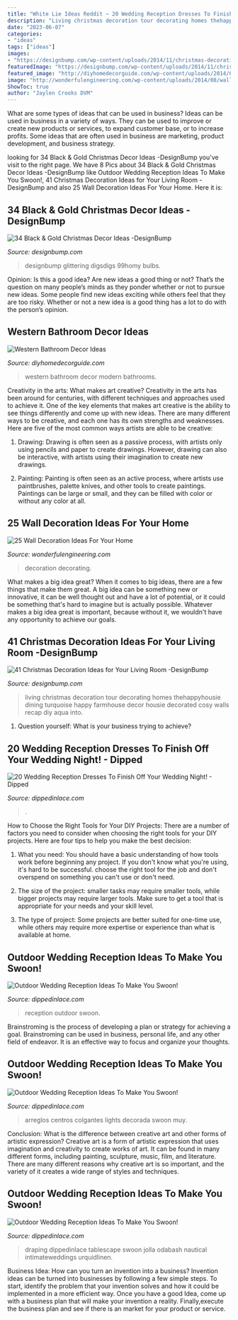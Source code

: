 ```yaml
---
title: "White Lie Ideas Reddit ~ 20 Wedding Reception Dresses To Finish Off Your Wedding Night!"
description: "Living christmas decoration tour decorating homes thehappyhousie dining turquoise happy farmhouse decor housie decorated cosy walls recap diy aqua into"
date: "2023-06-07"
categories:
- "ideas"
tags: ["ideas"]
images:
- "https://designbump.com/wp-content/uploads/2014/11/christmas-decoration-living-room-ideas-023.jpg"
featuredImage: "https://designbump.com/wp-content/uploads/2014/11/christmas-decoration-living-room-ideas-023.jpg"
featured_image: "http://diyhomedecorguide.com/wp-content/uploads/2014/05/modern-western-bathroom-ideas.jpg"
image: "http://wonderfulengineering.com/wp-content/uploads/2014/08/wall-decorating-ideas-13.jpg"
ShowToc: true
author: "Jaylen Crooks DVM"
---
```



What are some types of ideas that can be used in business?
Ideas can be used in business in a variety of ways. They can be used to improve or create new products or services, to expand customer base, or to increase profits. Some ideas that are often used in business are marketing, product development, and business strategy.

	

		
looking for 34 Black &amp; Gold Christmas Decor Ideas -DesignBump you've visit to the right page. We have 8 Pics about 34 Black &amp; Gold Christmas Decor Ideas -DesignBump like Outdoor Wedding Reception Ideas To Make You Swoon!, 41 Christmas Decoration Ideas for Your Living Room -DesignBump and also 25 Wall Decoration Ideas For Your Home. Here it is:
		
    
## 34 Black &amp; Gold Christmas Decor Ideas -DesignBump

<img loading=lazy src="https://cdn.designbump.com/wp-content/uploads/2015/12/Glittering-Black-And-Gold-Christmas-Decor-ideas-6.jpg" onerror="this.onerror=null;this.src='https://tse3.mm.bing.net/th?id=OIP.19WMc67yx6qd71oCI5r_PgHaKN&amp;pid=15.1';" alt="34 Black &amp; Gold Christmas Decor Ideas -DesignBump">

_Source: designbump.com_

>designbump glittering digsdigs 99homy bulbs. 

	

Opinion: Is this a good idea?
Are new ideas a good thing or not? That’s the question on many people’s minds as they ponder whether or not to pursue new ideas. Some people find new ideas exciting while others feel that they are too risky. Whether or not a new idea is a good thing has a lot to do with the person’s opinion.

    
## Western Bathroom Decor Ideas

<img loading=lazy src="http://diyhomedecorguide.com/wp-content/uploads/2014/05/modern-western-bathroom-ideas.jpg" onerror="this.onerror=null;this.src='https://tse1.mm.bing.net/th?id=OIP.EIDXTNNPNa4nxi0_44_qlgHaFg&amp;pid=15.1';" alt="Western Bathroom Decor Ideas">

_Source: diyhomedecorguide.com_

>western bathroom decor modern bathrooms. 

	

Creativity in the arts: What makes art creative?
Creativity in the arts has been around for centuries, with different techniques and approaches used to achieve it. One of the key elements that makes art creative is the ability to see things differently and come up with new ideas. There are many different ways to be creative, and each one has its own strengths and weaknesses. Here are five of the most common ways artists are able to be creative: 
1. Drawing: Drawing is often seen as a passive process, with artists only using pencils and paper to create drawings. However, drawing can also be interactive, with artists using their imagination to create new drawings.

2. Painting: Painting is often seen as an active process, where artists use paintbrushes, palette knives, and other tools to create paintings. Paintings can be large or small, and they can be filled with color or without any color at all.

    
## 25 Wall Decoration Ideas For Your Home

<img loading=lazy src="http://wonderfulengineering.com/wp-content/uploads/2014/08/wall-decorating-ideas-13.jpg" onerror="this.onerror=null;this.src='https://tse1.mm.bing.net/th?id=OIP.DR8j5CXSoOB4iLhCQkyB1wHaE9&amp;pid=15.1';" alt="25 Wall Decoration Ideas For Your Home">

_Source: wonderfulengineering.com_

>decoration decorating. 

	

What makes a big idea great?
When it comes to big ideas, there are a few things that make them great. A big idea can be something new or innovative, it can be well thought out and have a lot of potential, or it could be something that's hard to imagine but is actually possible. Whatever makes a big idea great is important, because without it, we wouldn't have any opportunity to achieve our goals.

    
## 41 Christmas Decoration Ideas For Your Living Room -DesignBump

<img loading=lazy src="https://designbump.com/wp-content/uploads/2014/11/christmas-decoration-living-room-ideas-023.jpg" onerror="this.onerror=null;this.src='https://tse4.mm.bing.net/th?id=OIP.OV2CYv40svnOgYp2qGCbsQHaIT&amp;pid=15.1';" alt="41 Christmas Decoration Ideas for Your Living Room -DesignBump">

_Source: designbump.com_

>living christmas decoration tour decorating homes thehappyhousie dining turquoise happy farmhouse decor housie decorated cosy walls recap diy aqua into. 

	

1. Question yourself: What is your business trying to achieve? 

    
## 20 Wedding Reception Dresses To Finish Off Your Wedding Night! - Dipped

<img loading=lazy src="https://dippedinlace.com/wp-content/uploads/2015/09/20-Wedding-Reception-Dresses-To-Finish-Off-Your-Wedding-Night-15.jpg" onerror="this.onerror=null;this.src='https://tse4.mm.bing.net/th?id=OIP.q0NA4Re-hsewOPP1iYSguwHaLH&amp;pid=15.1';" alt="20 Wedding Reception Dresses To Finish Off Your Wedding Night! - Dipped">

_Source: dippedinlace.com_

>. 

	

How to Choose the Right Tools for Your DIY Projects:
There are a number of factors you need to consider when choosing the right tools for your DIY projects. Here are four tips to help you make the best decision:
1. What you need: You should have a basic understanding of how tools work before beginning any project. If you don't know what you're using, it's hard to be successful. choose the right tool for the job and don't overspend on something you can't use or don't need.

2. The size of the project: smaller tasks may require smaller tools, while bigger projects may require larger tools. Make sure to get a tool that is appropriate for your needs and your skill level.

3. The type of project: Some projects are better suited for one-time use, while others may require more expertise or experience than what is available at home.

    
## Outdoor Wedding Reception Ideas To Make You Swoon!

<img loading=lazy src="http://dippedinlace.com/wp-content/uploads/2015/03/Outdoor-Wedding-Reception-Ideas-7.jpg" onerror="this.onerror=null;this.src='https://tse4.mm.bing.net/th?id=OIP.r0ztHN-ZQ26CTTrBsuwXXAHaK8&amp;pid=15.1';" alt="Outdoor Wedding Reception Ideas To Make You Swoon!">

_Source: dippedinlace.com_

>reception outdoor swoon. 

	

Brainstroming is the process of developing a plan or strategy for achieving a goal. Brainstroming can be used in business, personal life, and any other field of endeavor. It is an effective way to focus and organize your thoughts.

    
## Outdoor Wedding Reception Ideas To Make You Swoon!

<img loading=lazy src="https://dippedinlace.com/wp-content/uploads/2015/03/Outdoor-Wedding-Reception-Ideas-17-683x1024.jpg" onerror="this.onerror=null;this.src='https://tse2.mm.bing.net/th?id=OIP.4pARtjK8wA2az3VAD37ivQHaLG&amp;pid=15.1';" alt="Outdoor Wedding Reception Ideas To Make You Swoon!">

_Source: dippedinlace.com_

>arreglos centros colgantes lights decorada swoon muy. 

	

Conclusion: What is the difference between creative art and other forms of artistic expression?
Creative art is a form of artistic expression that uses imagination and creativity to create works of art. It can be found in many different forms, including painting, sculpture, music, film, and literature. There are many different reasons why creative art is so important, and the variety of it creates a wide range of styles and techniques.

    
## Outdoor Wedding Reception Ideas To Make You Swoon!

<img loading=lazy src="https://dippedinlace.com/wp-content/uploads/2015/03/Outdoor-Wedding-Reception-Ideas-14.jpg" onerror="this.onerror=null;this.src='https://tse2.mm.bing.net/th?id=OIP._Rcc2_ykaKGPLrrfI2vwjgHaLI&amp;pid=15.1';" alt="Outdoor Wedding Reception Ideas To Make You Swoon!">

_Source: dippedinlace.com_

>draping dippedinlace tablescape swoon jolla odabash nautical intimateweddings urquidlinen. 

	

Business Idea: How can you turn an invention into a business?
Invention ideas can be turned into businesses by following a few simple steps. To start, identify the problem that your invention solves and how it could be implemented in a more efficient way. Once you have a good Idea, come up with a business plan that will make your invention a reality. Finally,execute the business plan and see if there is an market for your product or service.

